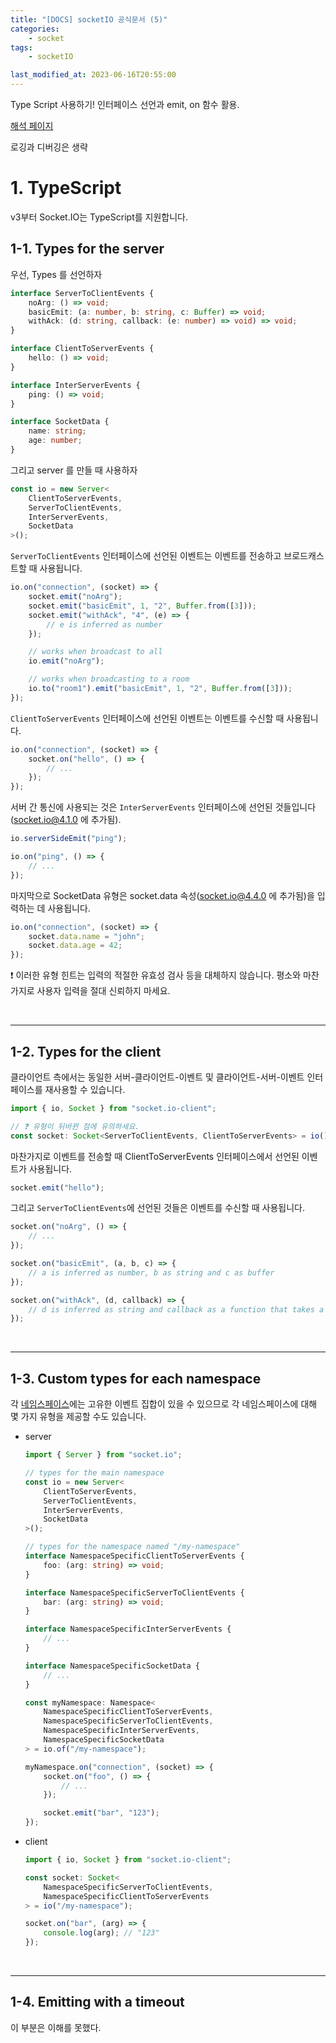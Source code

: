 ```yaml
---
title: "[DOCS] socketIO 공식문서 (5)"
categories:
    - socket
tags:
    - socketIO

last_modified_at: 2023-06-16T20:55:00
---
```


Type Script 사용하기! 인터페이스 선언과 emit, on 함수 활용.

[해석 페이지](https://socket.io/docs/v4/typescript/)

로깅과 디버깅은 생략

# 1. TypeScript

v3부터 Socket.IO는 TypeScript를 지원합니다.

## 1-1. Types for the server

우선, Types 를 선언하자

```ts
interface ServerToClientEvents {
    noArg: () => void;
    basicEmit: (a: number, b: string, c: Buffer) => void;
    withAck: (d: string, callback: (e: number) => void) => void;
}

interface ClientToServerEvents {
    hello: () => void;
}

interface InterServerEvents {
    ping: () => void;
}

interface SocketData {
    name: string;
    age: number;
}
```

그리고 server 를 만들 때 사용하자

```ts
const io = new Server<
    ClientToServerEvents,
    ServerToClientEvents,
    InterServerEvents,
    SocketData
>();
```

`ServerToClientEvents` 인터페이스에 선언된 이벤트는 이벤트를 전송하고 브로드캐스트할 때 사용됩니다.

```ts
io.on("connection", (socket) => {
    socket.emit("noArg");
    socket.emit("basicEmit", 1, "2", Buffer.from([3]));
    socket.emit("withAck", "4", (e) => {
        // e is inferred as number
    });

    // works when broadcast to all
    io.emit("noArg");

    // works when broadcasting to a room
    io.to("room1").emit("basicEmit", 1, "2", Buffer.from([3]));
});
```

`ClientToServerEvents` 인터페이스에 선언된 이벤트는 이벤트를 수신할 때 사용됩니다.

```ts
io.on("connection", (socket) => {
    socket.on("hello", () => {
        // ...
    });
});
```

서버 간 통신에 사용되는 것은 `InterServerEvents` 인터페이스에 선언된 것들입니다(socket.io@4.1.0 에 추가됨).

```ts
io.serverSideEmit("ping");

io.on("ping", () => {
    // ...
});
```

마지막으로 SocketData 유형은 socket.data 속성(socket.io@4.4.0 에 추가됨)을 입력하는 데 사용됩니다.

```ts
io.on("connection", (socket) => {
    socket.data.name = "john";
    socket.data.age = 42;
});
```

❗️ 이러한 유형 힌트는 입력의 적절한 유효성 검사 등을 대체하지 않습니다. 평소와 마찬가지로 사용자 입력을 절대 신뢰하지 마세요.

<br>

---

## 1-2. Types for the client

클라이언트 측에서는 동일한 서버-클라이언트-이벤트 및 클라이언트-서버-이벤트 인터페이스를 재사용할 수 있습니다.

```ts
import { io, Socket } from "socket.io-client";

// ❓ 유형이 뒤바뀐 점에 유의하세요.
const socket: Socket<ServerToClientEvents, ClientToServerEvents> = io();
```

마찬가지로 이벤트를 전송할 때 ClientToServerEvents 인터페이스에서 선언된 이벤트가 사용됩니다.

```ts
socket.emit("hello");
```

그리고 `ServerToClientEvents`에 선언된 것들은 이벤트를 수신할 때 사용됩니다.

```ts
socket.on("noArg", () => {
    // ...
});

socket.on("basicEmit", (a, b, c) => {
    // a is inferred as number, b as string and c as buffer
});

socket.on("withAck", (d, callback) => {
    // d is inferred as string and callback as a function that takes a number as argument
});
```

<br>

---

## 1-3. Custom types for each namespace

각 [네임스페이스](https://socket.io/docs/v4/namespaces/)에는 고유한 이벤트 집합이 있을 수 있으므로 각 네임스페이스에 대해 몇 가지 유형을 제공할 수도 있습니다.

-   server

    ```ts
    import { Server } from "socket.io";

    // types for the main namespace
    const io = new Server<
        ClientToServerEvents,
        ServerToClientEvents,
        InterServerEvents,
        SocketData
    >();

    // types for the namespace named "/my-namespace"
    interface NamespaceSpecificClientToServerEvents {
        foo: (arg: string) => void;
    }

    interface NamespaceSpecificServerToClientEvents {
        bar: (arg: string) => void;
    }

    interface NamespaceSpecificInterServerEvents {
        // ...
    }

    interface NamespaceSpecificSocketData {
        // ...
    }

    const myNamespace: Namespace<
        NamespaceSpecificClientToServerEvents,
        NamespaceSpecificServerToClientEvents,
        NamespaceSpecificInterServerEvents,
        NamespaceSpecificSocketData
    > = io.of("/my-namespace");

    myNamespace.on("connection", (socket) => {
        socket.on("foo", () => {
            // ...
        });

        socket.emit("bar", "123");
    });
    ```

-   client

    ```ts
    import { io, Socket } from "socket.io-client";

    const socket: Socket<
        NamespaceSpecificServerToClientEvents,
        NamespaceSpecificClientToServerEvents
    > = io("/my-namespace");

    socket.on("bar", (arg) => {
        console.log(arg); // "123"
    });
    ```

<br>

---

## 1-4. Emitting with a timeout

이 부분은 이해를 못했다.
